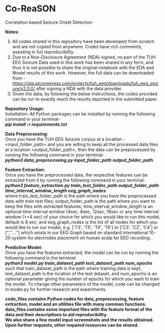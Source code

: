 # Co-ReaSON
Correlation based Seizure Onset Detection <br>

<b>Notes: </b> <br>
1) All codes shared in this repository have been developed from scratch and are not copied from anywhere. Codes have rich comments, assisting in full reproducibility. <br>
2) Due to a Non-Disclosure Agreement (NDA) signed, no part of the TUH EEG Seizure Data used in this work has been shared in any form, and thus it is not possible to share the original notebook with the EDA and Model results of this work. However, the full data can be downloaded from - https://isip.piconepress.com/projects/tuh_eeg/downloads/tuh_eeg_seizure/v2.0.0/   after signing a NDA with the data provider. <br>
3) Given the data, by following the below instructions, the codes provided can be run to exactly reach the results depicted in the submitted paper. <br>

<b> Repository Usage: </b> <br>
Installation: All Python packages can be installed by running the following command in your terminal- <br>
<b> <i> pip install -r requirements.txt </i> </b> <br>

<b> Data Preprocessing: </b> <br> Once you have the TUH EEG Seizure corpus at a location -<input_folder_path> and you are willing to keep all the processed data files at a location <output_folder_path>, then the data can be preprocessed by running the following command in your terminal- <br>
<b> <i> python3 data_preprocessing.py input_folder_path output_folder_path </i> </b> <br>

<b> Feature Extraction: </b> <br> Once you have the preprocessed data, the respective features can be extracted from it by running the following command in your terminal: <br>
<b> <i> python3 feature_extraction.py train_test_folder_path output_folder_path time_interval_window_length eeg_graph_nodes </i> </b> <br>
where train_test_folder_path is the path where you have the preprocessed data with train test files; output_folder_path is the path where you want to keep the files with extracted features; time_interval_window_length is an optional time interval window (4sec, 8sec, 12sec, 16sec or any time interval window (>=4 sec) of your choice for which you would like to run this model, default is 8 sec; and eeg_graph_nodes is the list of all nodes for which you would like to run our model, e.g. ['T3', 'T5', 'T4', 'T6'] or ['C3', 'CZ', 'C4'] or ['',''...''] which exists in our EEG Graph based on standard international 10-20 system for electrodes placement on human scalp for EEG recording. <br> 

<b> Predictive Model: </b> <br> Once you have the features extracted, the model can be run by running the following command in the terminal: <br>
<b> <i> python3 model.py train_dataset_path test_dataset_path num_epochs </i> </b> <br>
such that train_dataset_path is the path where training data is kept, test_dataset_path is the location of the test dataset, and num_epochs is an optional parameter giving the number of epochs for which you want to train the model. To change other parameters of the model, code can be changed in model.py for further research and experiments. <br>

<b> code_files contains Python codes for data_preprocessing, feature extraction, model and an utilities file with many common functions. </b> <br>
<b> data_files contains some important files with the feature format of the data and their descriptions to aid reproducibility. </b> <br>
<b> We also share a few model input screenshots and the results obtained. Upon further requests, other required resources can be shared. </b> <br>
